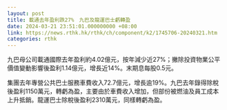 ```yaml
---
layout: post
title: 載通去年盈利跌27%　九巴及龍運巴士虧轉盈
date: 2024-03-21 23:51:01.000000000 +08:00
link: https://news.rthk.hk/rthk/ch/component/k2/1745706-20240321.htm
categories: rthk
---
```


九巴母公司載通國際去年盈利約4.02億元，按年減少近27%；撇除投資物業公平價值變動影響後盈利1.14億元，增長近14%。末期息每股0.5元。

集團去年專營公共巴士服務車費收入72.7億元，增長逾19%。九巴去年錄得除稅後盈利1150萬元，轉虧為盈，主要由於車費收入增加，但部份被燃油及員工成本上升抵銷。龍運巴士除稅後盈利2310萬元，同樣轉虧為盈。
